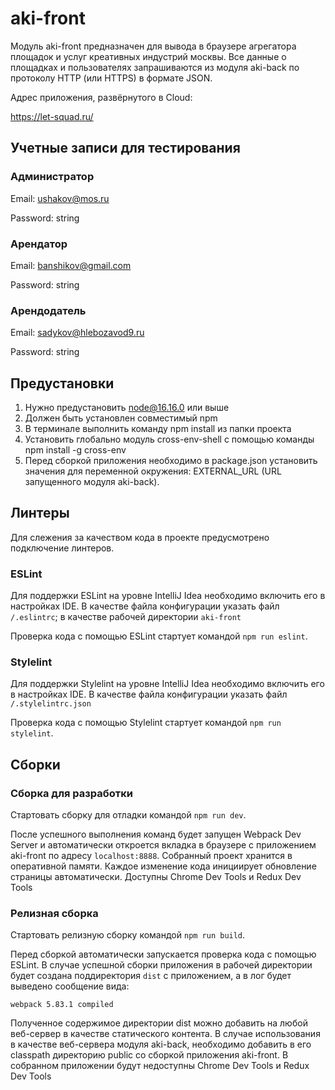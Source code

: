 # aki-front

Модуль aki-front предназначен для вывода в браузере агрегатора площадок и услуг креативных индустрий москвы. 
Все данные о площадках и пользователях запрашиваются из модуля aki-back по протоколу HTTP (или HTTPS) в формате JSON.

Адрес приложения, развёрнутого в Cloud:

https://let-squad.ru/

## Учетные записи для тестирования
### Администратор
Email: ushakov@mos.ru

Password: string

### Арендатор
Email: banshikov@gmail.com

Password: string

### Арендодатель
Email: sadykov@hlebozavod9.ru

Password: string

## Предустановки
1. Нужно предустановить node@16.16.0 или выше
2. Должен быть установлен совместимый npm
3. В терминале выполнить команду npm install из папки проекта
4. Установить глобально модуль cross-env-shell с помощью команды npm install -g cross-env
5. Перед сборкой приложения необходимо в package.json установить значения для переменной окружения: EXTERNAL_URL (URL запущенного модуля aki-back).

## Линтеры
Для слежения за качеством кода в проекте предусмотрено подключение линтеров.

### ESLint
Для поддержки ESLint на уровне IntelliJ Idea необходимо включить его в настройках IDE. В качестве файла конфигурации
указать файл `/.eslintrc`; в качестве рабочей директории `aki-front`

Проверка кода с помощью ESLint стартует командой `npm run eslint`.

### Stylelint
Для поддержки Stylelint на уровне IntelliJ Idea необходимо включить его в настройках IDE. В качестве файла конфигурации
указать файл `/.stylelintrc.json`

Проверка кода с помощью Stylelint стартует командой `npm run stylelint`.

## Сборки

### Сборка для разработки
Стартовать сборку для отладки командой `npm run dev`.

После успешного выполнения команд будет запущен Webpack Dev Server и автоматически откроется вкладка в браузере 
с приложением aki-front по адресу `localhost:8888`.
Собранный проект хранится в оперативной памяти. Каждое изменение кода инициирует обновление страницы автоматически.
Доступны Chrome Dev Tools и Redux Dev Tools

### Релизная сборка
Стартовать релизную сборку командой `npm run build`.

Перед сборкой автоматически запускается проверка кода с помощью ESLint.
В случае успешной сборки приложения в рабочей директории будет создана поддиректория `dist` с приложением, 
а в лог будет выведено сообщение вида:

`webpack 5.83.1 compiled`

Полученное содержимое директории dist можно добавить на любой веб-сервер в качестве статического контента. 
В случае использования в качестве веб-сервера модуля aki-back, необходимо добавить в его classpath директорию 
public со сборкой приложения aki-front.
В собранном приложении будут недоступны Chrome Dev Tools и Redux Dev Tools
